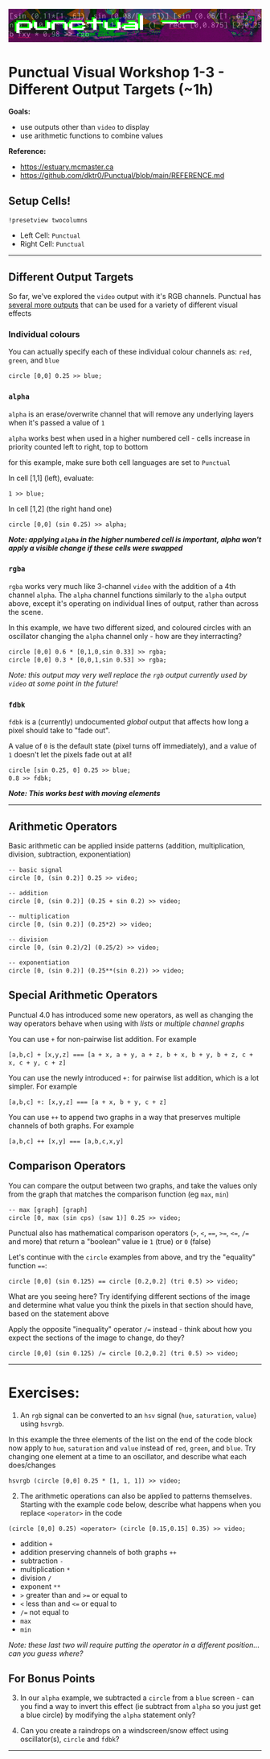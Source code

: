 ![DECODED Banner](images/banner_punctual.png)

# Punctual Visual Workshop 1-3 - Different Output Targets (~1h)

**Goals:**
 - use outputs other than `video` to display 
 - use arithmetic functions to combine values

**Reference:** 
 - https://estuary.mcmaster.ca
 - https://github.com/dktr0/Punctual/blob/main/REFERENCE.md

## Setup Cells!

```
!presetview twocolumns
```

 - Left Cell: `Punctual`
 - Right Cell:  `Punctual`

---

## Different Output Targets

So far, we've explored the `video` output with it's RGB channels. Punctual has [several more outputs](https://github.com/dktr0/Punctual/blob/main/REFERENCE.md#punctual-output-notations) that can be used for a variety of different visual effects

### Individual colours 

You can actually specify each of these individual colour channels as: `red`, `green`, and `blue`

```
circle [0,0] 0.25 >> blue;
```
### `alpha`

`alpha` is an erase/overwrite channel that will remove any underlying layers when it's passed a value of `1`

`alpha` works best when used in a higher numbered cell - cells increase in priority counted left to right, top to bottom

for this example, make sure both cell languages are set to `Punctual`

In cell [1,1] (left), evaluate: 

```
1 >> blue;
```

In cell [1,2] (the right hand one)
```
circle [0,0] (sin 0.25) >> alpha;
```
***Note: applying `alpha` in the higher numbered cell is important, alpha won't apply a visible change if these cells were swapped***


### `rgba`

`rgba` works very much like 3-channel `video` with the addition of a 4th channel `alpha`. The `alpha` channel functions similarly to the `alpha` output above, except it's operating on individual lines of output, rather than across the scene.

In this example, we have two different sized, and coloured circles with an oscillator changing the `alpha` channel only - how are they interracting?

```
circle [0,0] 0.6 * [0,1,0,sin 0.33] >> rgba;
circle [0,0] 0.3 * [0,0,1,sin 0.53] >> rgba;
```

*Note: this output may very well replace the `rgb` output currently used by `video` at some point in the future!*

### `fdbk`

`fdbk` is a (currently) undocumented *global* output that affects how long a pixel should take to "fade out". 

A value of `0` is the default state (pixel turns off immediately), and a value of `1` doesn't let the pixels fade out at all!

```
circle [sin 0.25, 0] 0.25 >> blue;
0.8 >> fdbk;
```

***Note: This works best with moving elements***

---

## Arithmetic Operators

Basic arithmetic can be applied inside patterns (addition, multiplication, division, subtraction, exponentiation)

```
-- basic signal
circle [0, (sin 0.2)] 0.25 >> video;
```
```
-- addition
circle [0, (sin 0.2)] (0.25 + sin 0.2) >> video;
```
```
-- multiplication
circle [0, (sin 0.2)] (0.25*2) >> video;
```
```
-- division
circle [0, (sin 0.2)/2] (0.25/2) >> video;
```
```
-- exponentiation
circle [0, (sin 0.2)] (0.25**(sin 0.2)) >> video;
```

## Special Arithmetic Operators

Punctual 4.0 has introduced some new operators, as well as changing the way operators behave when using with *lists* or *multiple channel graphs*

You can use `+` for non-pairwise list addition. For example
```
[a,b,c] + [x,y,z] === [a + x, a + y, a + z, b + x, b + y, b + z, c + x, c + y, c + z]
```

You can use the newly introduced `+:` for pairwise list addition, which is a lot simpler. For example
```
[a,b,c] +: [x,y,z] === [a + x, b + y, c + z]
```

You can use `++` to append two graphs in a way that preserves multiple channels of both graphs. For example
```
[a,b,c] ++ [x,y] === [a,b,c,x,y]
```

## Comparison Operators

You can compare the output between two graphs, and take the values only from the graph that matches the comparison function (eg `max`, `min`) 

```
-- max [graph] [graph]
circle [0, max (sin cps) (saw 1)] 0.25 >> video;
```

Punctual also has mathematical comparison operators (`>`, `<`, `==`, `>=`, `<=`, `/=` and more) that return a "boolean" value ie `1` (true) or `0` (false)

Let's continue with the `circle` examples from above, and try the "equality" function `==`:

```
circle [0,0] (sin 0.125) == circle [0.2,0.2] (tri 0.5) >> video;
```

What are you seeing here? Try identifying different sections of the image and determine what value you think the pixels in that section should have, based on the statement above

Apply the opposite "inequality" operator `/=` instead - think about how you expect the sections of the image to change, do they?

```
circle [0,0] (sin 0.125) /= circle [0.2,0.2] (tri 0.5) >> video;
```

---

# Exercises:

1. An `rgb` signal can be converted to an `hsv` signal (`hue`, `saturation`, `value`) using `hsvrgb`. 

In this example the three elements of the list on the end of the code block now apply to `hue`, `saturation` and `value` instead of `red`, `green`, and `blue`. Try changing one element at a time to an oscillator, and describe what each does/changes

```
hsvrgb (circle [0,0] 0.25 * [1, 1, 1]) >> video;
```

2. The arithmetic operations can also be applied to patterns themselves. Starting with the example code below, describe what happens when you replace `<operator>` in the code

```
(circle [0,0] 0.25) <operator> (circle [0.15,0.15] 0.35) >> video;
```

 - addition `+`
 - addition preserving channels of both graphs `++`
 - subtraction `-`
 - multiplication `*`
 - division `/`
 - exponent `**`
 - `>` greater than and `>=` or equal to
 - `<` less than and `<=` or equal to
 - `/=` not equal to
 - `max`
 - `min`

 *Note: these last two will require putting the operator in a different position... can you guess where?*

## For Bonus Points

3. In our `alpha` example, we subtracted a `circle` from a `blue` screen - can you find a way to invert this effect (ie subtract from `alpha` so you just get a blue circle) by modifying the `alpha` statement only? 

4. Can you create a raindrops on a windscreen/snow effect using oscillator(s), `circle` and `fdbk`?

---
